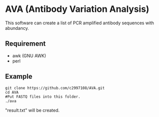 # AVA (Antibody Variation Analysis)
This software can create a list of PCR amplified antibody sequences with abundancy.

## Requirement
- awk (GNU AWK)
- perl

## Example
```
git clone https://github.com/c2997108/AVA.git
cd AVA
#Put FASTQ files into this folder.
./ava
```
"result.txt" will be created.
